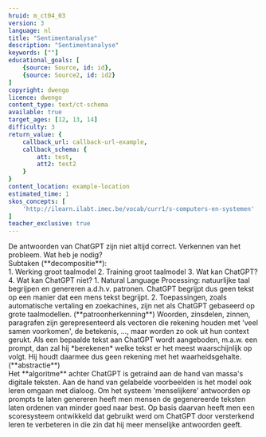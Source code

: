 ```yaml
---
hruid: m_ct04_03
version: 3
language: nl
title: "Sentimentanalyse"
description: "Sentimentanalyse"
keywords: [""]
educational_goals: [
    {source: Source, id: id}, 
    {source: Source2, id: id2}
]
copyright: dwengo
licence: dwengo
content_type: text/ct-schema
available: true
target_ages: [12, 13, 14]
difficulty: 3
return_value: {
    callback_url: callback-url-example,
    callback_schema: {
        att: test,
        att2: test2
    }
}
content_location: example-location
estimated_time: 1
skos_concepts: [
    'http://ilearn.ilabt.imec.be/vocab/curr1/s-computers-en-systemen'
]
teacher_exclusive: true
---
```


<context>
De antwoorden van ChatGPT zijn niet altijd correct. 
</div>
</context>
<decomposition>
Verkennen van het probleem. Wat heb je nodig? <br> Subtaken (**decompositie**):<br>
1. Werking groot taalmodel
2. Training groot taalmodel
3. Wat kan ChatGPT? 
4. Wat kan ChatGPT niet?
</decomposition>
<patternRecognition>
1. Natural Language Processing: natuurlijke taal begrijpen en genereren a.d.h.v. patronen. ChatGPT begrijpt dus geen tekst op een manier dat een mens tekst begrijpt. 
2. Toepassingen, zoals automatische vertaling en zoekachines, zijn net als ChatGPT gebaseerd op grote taalmodellen. (**patroonherkenning**)
</patternRecognition>
<abstraction>
Woorden, zinsdelen, zinnen, paragrafen zijn gerepresenteerd als vectoren die rekening houden met 'veel samen voorkomen', de betekenis, ...,  maar worden zo ook uit hun context gerukt. Als een bepaalde tekst aan ChatGPT wordt aangeboden, m.a.w. een prompt, dan zal hij *berekenen* welke tekst er het meest waarschijnlijk op volgt. Hij houdt daarmee dus geen rekening met het waarheidsgehalte. (**abstractie**)<br>
</abstraction>
<algorithms>
Het **algoritme** achter ChatGPT is getraind aan de hand van massa's digitale teksten. Aan de hand van gelabelde voorbeelden is het model ook leren omgaan met dialoog. Om het systeem 'menselijkere' antwoorden op prompts te laten genereren heeft men mensen de gegenereerde teksten laten ordenen van minder goed naar best. Op basis daarvan heeft men een scoresysteem ontwikkeld dat gebruikt werd om ChatGPT door versterkend leren te verbeteren in die zin dat hij meer menselijke antwoorden geeft. <br>
</algorithms>
<implementation>
</implementation>
